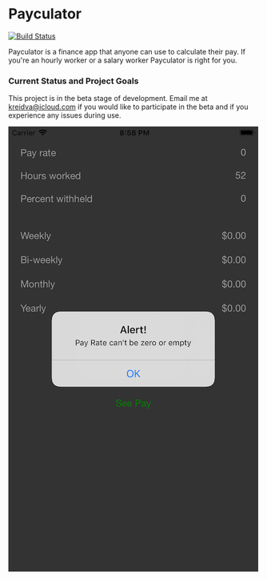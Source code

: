 # Payculator

[![Build Status](https://app.bitrise.io/app/7e4b61caf651a79f/status.svg?token=pcDfUJvOFL12Bp_do2M6gw)](https://app.bitrise.io/app/7e4b61caf651a79f)

Payculator is a finance app that anyone can use to calculate their pay. If you're an hourly worker or a salary worker Payculator is right for you.

### Current Status and Project Goals

This project is in the beta stage of development. Email me at kreidva@icloud.com if you would like to participate in the beta and if you experience any issues during use.




![alt text](https://raw.githubusercontent.com/kelcodesstuff/Payculator/master/Docs/iPhone8Plus-1.png)
